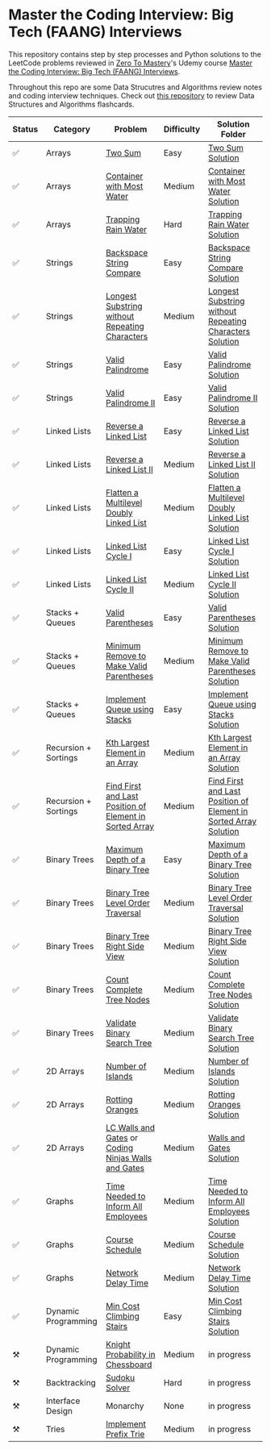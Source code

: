 # Master the Coding Interview: Big Tech (FAANG) Interviews
This repository contains step by step processes and Python solutions to the LeetCode problems reviewed in [Zero To Mastery](https://zerotomastery.io/)'s Udemy course [Master the Coding Interview: Big Tech (FAANG) Interviews](https://www.udemy.com/share/103J2K3@qe9lgUOC5jQCWRWTmPywBQSm1RqY-0fV8O-u23o5D34spyB7ZPocOVDee9aeSwy1/).

Throughout this repo are some Data Strucutres and Algorithms review notes and coding interview techniques. Check out [this repository](https://github.com/sandhya-veludandi/tech-flashcards) to review Data Structures and Algorithms flashcards.

| Status | Category             | Problem                                                                                                                                                                                                                                                                                                              | Difficulty | Solution Folder                                                                                                                                                                                                                                                                                                                                                                                                                                              |
| ------ | -------------------- | -------------------------------------------------------------------------------------------------------------------------------------------------------------------------------------------------------------------------------------------------------------------------------------------------------------------- | ---------- | ------------------------------------------------------------------------------------------------------------------------------------------------------------------------------------------------------------------------------------------------------------------------------------------------------------------------------------------------------------------------------------------------------------------------------------------------------------ |
| ✅  | Arrays               | [Two Sum](https://leetcode.com/problems/two-sum/)                                                                                                                                                                                                                     | Easy       | [Two Sum Solution](https://github.com/sandhya-veludandi/master-the-coding-interview/tree/main/1.%20Arrays/1.%20Two%20Sum)                                                                                                                                                                                                                         |
| ✅  | Arrays               | [Container with Most Water](https://leetcode.com/problems/container-with-most-water/)                                                                                                                                                                  | Medium     | [Container with Most Water Solution](https://github.com/sandhya-veludandi/master-the-coding-interview/tree/main/1.%20Arrays/2.%20Container%20with%20Most%20Water)                                                                                                                                                           |
| ✅  | Arrays               | [Trapping Rain Water](https://leetcode.com/problems/trapping-rain-water/)                                                                                                                                                                                    | Hard       | [Trapping Rain Water Solution](https://github.com/sandhya-veludandi/master-the-coding-interview/tree/main/1.%20Arrays/3.%20Trapping%20Rain%20Water)                                                                                                                                                                                 |
| ✅  | Strings              | [Backspace String Compare](https://leetcode.com/problems/backspace-string-compare/)                                                                                                                                                                     | Easy       | [Backspace String Compare Solution](https://github.com/sandhya-veludandi/master-the-coding-interview/tree/main/2.%20Strings/1.%20Backspace%20String%20Compare)                                                                                                                                                               |
| ✅  | Strings              | [Longest Substring without Repeating Characters](https://leetcode.com/problems/longest-substring-without-repeating-characters/)                                                                                                   | Medium     | [Longest Substring without Repeating Characters Solution](https://github.com/sandhya-veludandi/master-the-coding-interview/tree/main/2.%20Strings/2.%20Longest%20Substring%20without%20Repeating%20Characters)                                                                                     |
| ✅  | Strings              | [Valid Palindrome](https://leetcode.com/problems/valid-palindrome/)                                                                                                                                                                                             | Easy       | [Valid Palindrome Solution](https://github.com/sandhya-veludandi/master-the-coding-interview/tree/main/2.%20Strings/3.%20Valid%20Palindrome)                                                                                                                                                                                            |
| ✅  | Strings              | [Valid Palindrome II](https://leetcode.com/problems/valid-palindrome-ii/)                                                                                                                                                                                    | Easy       | [Valid Palindrome II Solution](https://github.com/sandhya-veludandi/master-the-coding-interview/tree/main/2.%20Strings/4.%20Valid%20Palindrome%20II%20-%20Almost%20Palindrome)                                                                                                                           |
| ✅  | Linked Lists         | [Reverse a Linked List](https://leetcode.com/problems/reverse-linked-list/)                                                                                                                                                                                  | Easy       | [Reverse a Linked List Solution](https://github.com/sandhya-veludandi/master-the-coding-interview/tree/main/3.%20Linked%20Lists/1.%20Reverse%20a%20Linked%20List)                                                                                                                                                       |
| ✅  | Linked Lists         | [Reverse a Linked List II](https://leetcode.com/problems/reverse-linked-list-ii/)                                                                                                                                                                         | Medium     | [Reverse a Linked List II Solution](https://github.com/sandhya-veludandi/master-the-coding-interview/tree/main/3.%20Linked%20Lists/2.%20Reverse%20Linked%20Lists%20II%20-%20M%2C%20N%20Reversals)                                                                                          |
| ✅  | Linked Lists         | [Flatten a Multilevel Doubly Linked List](https://leetcode.com/problems/flatten-a-multilevel-doubly-linked-list/)                                                                                                                        | Medium     | [Flatten a Multilevel Doubly Linked List Solution](https://github.com/sandhya-veludandi/master-the-coding-interview/tree/main/3.%20Linked%20Lists/3.%20Merge%20a%20Multi-level%20Doubly%20Linked%20List)                                                                                           |
| ✅  | Linked Lists         | [Linked List Cycle I](https://leetcode.com/problems/linked-list-cycle/)                                                                                                                                                                                        | Easy       | [Linked List Cycle I Solution](https://github.com/sandhya-veludandi/master-the-coding-interview/tree/main/3.%20Linked%20Lists/4.%20Linked%20List%20Cycle%20(I%20and%20II))                                                                                                                                   |
| ✅  | Linked Lists         | [Linked List Cycle II](https://leetcode.com/problems/linked-list-cycle-ii/)                                                                                                                                                                                 | Medium     | [Linked List Cycle II Solution](https://github.com/sandhya-veludandi/master-the-coding-interview/tree/main/3.%20Linked%20Lists/4.%20Linked%20List%20Cycle%20(I%20and%20II))                                                                                                                                  |
| ✅  | Stacks + Queues      | [Valid Parentheses](https://leetcode.com/problems/valid-parentheses/)                                                                                                                                                                                          | Easy       | [Valid Parentheses Solution](https://github.com/sandhya-veludandi/master-the-coding-interview/tree/main/4.%20Stacks%20%2B%20Queues/1.%20Valid%20Parentheses)                                                                                                                                                             |
| ✅  | Stacks + Queues      | [Minimum Remove to Make Valid Parentheses](https://leetcode.com/problems/minimum-remove-to-make-valid-parentheses/)                                                                                                                     | Medium     | [Minimum Remove to Make Valid Parentheses Solution](https://github.com/sandhya-veludandi/master-the-coding-interview/tree/main/4.%20Stacks%20%2B%20Queues/2.%20Minimum%20Remove%20to%20Make%20Valid%20Parentheses)                                                                        |
| ✅  | Stacks + Queues      | [Implement Queue using Stacks](https://leetcode.com/problems/implement-queue-using-stacks/)                                                                                                                                                         | Easy       | [Implement Queue using Stacks Solution](https://github.com/sandhya-veludandi/master-the-coding-interview/tree/main/4.%20Stacks%20%2B%20Queues/3.%20Implement%20Queues%20using%20Stacks)                                                                                                                  |
| ✅  | Recursion + Sortings | [Kth Largest Element in an Array](https://leetcode.com/problems/kth-largest-element-in-an-array/)                                                                                                                                                | Medium     | [Kth Largest Element in an Array Solution](https://github.com/sandhya-veludandi/master-the-coding-interview/tree/main/5.%20Recursion%20%2B%20Sortings/1.%20Kth%20Largest%20Element%20in%20an%20Array)                                                                                         |
| ✅  | Recursion + Sortings | [Find First and Last Position of Element in Sorted Array](https://leetcode.com/problems/find-first-and-last-position-of-element-in-sorted-array/)                                                                        | Medium     | [Find First and Last Position of Element in Sorted Array Solution](https://github.com/sandhya-veludandi/master-the-coding-interview/tree/main/5.%20Recursion%20%2B%20Sortings/2.%20Find%20First%20and%20Last%20Position%20of%20Element%20in%20Sorted%20Array) |
| ✅  | Binary Trees         | [Maximum Depth of a Binary Tree](https://leetcode.com/problems/maximum-depth-of-binary-tree/)                                                                                                                                                       | Easy       | [Maximum Depth of a Binary Tree Solution](https://github.com/sandhya-veludandi/master-the-coding-interview/tree/main/6.%20Binary%20Trees/1.%20Maximum%20Depth%20of%20a%20Binary%20Tree)                                                                                                                    |
| ✅  | Binary Trees         | [Binary Tree Level Order Traversal](https://leetcode.com/problems/binary-tree-level-order-traversal/)                                                                                                                                          | Medium     | [Binary Tree Level Order Traversal Solution](https://github.com/sandhya-veludandi/master-the-coding-interview/tree/main/6.%20Binary%20Trees/2.%20Level%20Order%20of%20a%20Binary%20Tree)                                                                                                                     |
| ✅  | Binary Trees         | [Binary Tree Right Side View](https://leetcode.com/problems/binary-tree-right-side-view/)                                                                                                                                                            | Medium     | [Binary Tree Right Side View Solution](https://github.com/sandhya-veludandi/master-the-coding-interview/tree/main/6.%20Binary%20Trees/3.%20Right%20Side%20View%20of%20Tree)                                                                                                                                         |
| ✅  | Binary Trees         | [Count Complete Tree Nodes](https://leetcode.com/problems/count-complete-tree-nodes/)                                                                                                                                                                  | Medium     | [Count Complete Tree Nodes Solution](https://github.com/sandhya-veludandi/master-the-coding-interview/tree/main/6.%20Binary%20Trees/4.%20Count%20Complete%20Tree%20Nodes)                                                                                                                                           |
| ✅  | Binary Trees         | [Validate Binary Search Tree](https://leetcode.com/problems/validate-binary-search-tree/)                                                                                                                                                            | Medium     | [Validate Binary Search Tree Solution](https://github.com/sandhya-veludandi/master-the-coding-interview/tree/main/6.%20Binary%20Trees/5.%20Validate%20Binary%20Search%20Tree)                                                                                                                                     |
| ✅  | 2D Arrays            | [Number of Islands](https://leetcode.com/problems/number-of-islands/)                                                                                                                                                                                          | Medium     | [Number of Islands Solution](https://github.com/sandhya-veludandi/master-the-coding-interview/tree/main/7.%202D%20Arrays/1.%20Number%20of%20Islands)                                                                                                                                                                             |
| ✅  | 2D Arrays            | [Rotting Oranges](https://leetcode.com/problems/rotting-oranges/)                                                                                                                                                                                                | Medium     | [Rotting Oranges Solution](https://github.com/sandhya-veludandi/master-the-coding-interview/tree/main/7.%202D%20Arrays/2.%20Rotting%20Oranges)                                                                                                                                                                                       |
| ✅  | 2D Arrays            | [LC Walls and Gates](https://leetcode.com/problems/walls-and-gates/) or [Coding Ninjas Walls and Gates](https://www.codingninjas.com/codestudio/problems/walls-and-gates_1092887) | Medium     | [Walls and Gates Solution](https://github.com/sandhya-veludandi/master-the-coding-interview/tree/main/7.%202D%20Arrays/3.%20Walls%20and%20Gates)                                                                                                                                                                                   |
| ✅  | Graphs               | [Time Needed to Inform All Employees](https://leetcode.com/problems/time-needed-to-inform-all-employees/)                                                                                                                                    | Medium     | [Time Needed to Inform All Employees Solution](https://github.com/sandhya-veludandi/master-the-coding-interview/tree/main/8.%20Graphs/1.%20Time%20Needed%20to%20Inform%20All%20Employees)                                                                                                                     |
| ✅  | Graphs               | [Course Schedule](https://leetcode.com/problems/course-schedule/)                                                                                                                                                                                                | Medium     | [Course Schedule Solution](https://github.com/sandhya-veludandi/master-the-coding-interview/tree/main/8.%20Graphs/2.%20Course%20Schedule)                                                                                                                                                                                                 |
| ✅  | Graphs               | [Network Delay Time](https://leetcode.com/problems/network-delay-time/)                                                                                                                                                                                       | Medium     | [Network Delay Time Solution](https://github.com/sandhya-veludandi/master-the-coding-interview/tree/main/8.%20Graphs/3.%20Network%20Delay%20Time)                                                                                                                                                                                    |
| ✅  | Dynamic Programming  | [Min Cost Climbing Stairs](https://leetcode.com/problems/min-cost-climbing-stairs/)                                                                                                                                                                     | Easy       | [Min Cost Climbing Stairs Solution](https://github.com/sandhya-veludandi/master-the-coding-interview/tree/main/9.%20Dynamic%20Programming/1.%20Staircase)                                                                                                                                                                          |
| ⚒️   | Dynamic Programming  | [Knight Probability in Chessboard](https://leetcode.com/problems/knight-probability-in-chessboard/)                                                                                                                                             | Medium     | in progress                                                                                                                                                                               |
| ⚒️   | Backtracking  | [Sudoku Solver](https://leetcode.com/problems/sudoku-solver/)                                                                                                                                             | Hard     | in progress                                                                                                                                                                               |
| ⚒️   | Interface Design  | Monarchy                                                                                                                                             | None     | in progress                                                                                                                                                                               |
| ⚒️   | Tries  | [Implement Prefix Trie](https://leetcode.com/problems/implement-trie-prefix-tree/)                                                                                                                                             | Medium     | in progress                                                                                                                                                                                                            |
